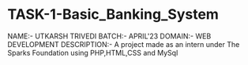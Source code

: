 # TASK-1-Basic_Banking_System
NAME:- UTKARSH TRIVEDI
BATCH:- APRIL'23
DOMAIN:- WEB DEVELOPMENT
DESCRIPTION:- A project made as an intern under The Sparks Foundation using PHP,HTML,CSS and MySql
